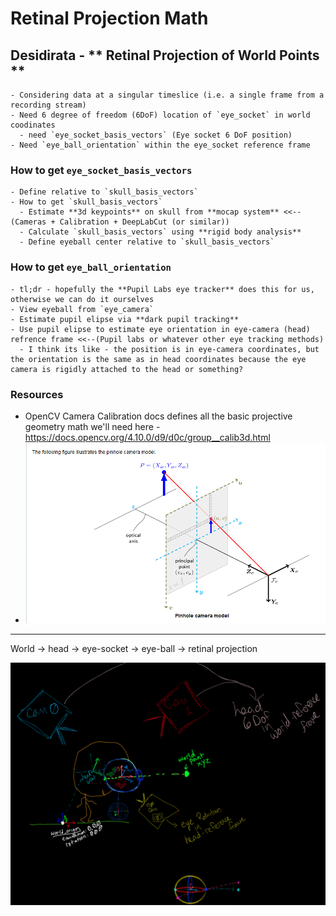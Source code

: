 # Retinal Projection Math

## Desidirata - ** Retinal Projection of World Points ** 
    - Considering data at a singular timeslice (i.e. a single frame from a recording stream)
    - Need 6 degree of freedom (6DoF) location of `eye_socket` in world coodinates
      - need `eye_socket_basis_vectors` (Eye socket 6 DoF position)
    - Need `eye_ball_orientation` within the eye_socket reference frame

### How to get `eye_socket_basis_vectors`
    - Define relative to `skull_basis_vectors`
    - How to get `skull_basis_vectors`
      - Estimate **3d keypoints** on skull from **mocap system** <<-- (Cameras + Calibration + DeepLabCut (or similar))
      - Calculate `skull_basis_vectors` using **rigid body analysis** 
      - Define eyeball center relative to `skull_basis_vectors`
  
### How to get `eye_ball_orientation`
    - tl;dr - hopefully the **Pupil Labs eye tracker** does this for us, otherwise we can do it ourselves 
    - View eyeball from `eye_camera` 
    - Estimate pupil elipse via **dark pupil tracking**
    - Use pupil elipse to estimate eye orientation in eye-camera (head) refrence frame <<--(Pupil labs or whatever other eye tracking methods)
      - I think its like - the position is in eye-camera coordinates, but the orientation is the same as in head coordinates because the eye camera is rigidly attached to the head or something? 

### Resources
- OpenCV Camera Calibration docs defines all the basic projective geometry math we'll need here - https://docs.opencv.org/4.10.0/d9/d0c/group__calib3d.html
- ![alt text](image-1.png)


----
World -> head -> eye-socket -> eye-ball -> retinal projection 

![alt text](image.png)